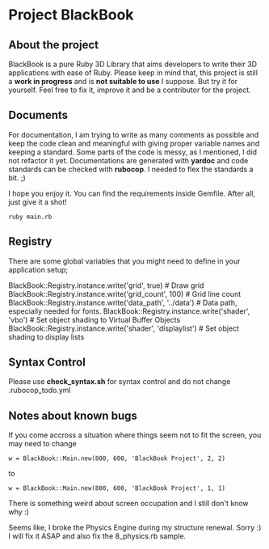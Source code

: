 Project BlackBook
===================


About the project
----------
BlackBook is a pure Ruby 3D Library that aims developers to write their 3D applications with ease of Ruby. Please keep in mind that, this project is still a **work in progress** and is **not suitable to use** I suppose. But try it for yourself. Feel free to fix it, improve it and be a contributor for the project.


Documents
-------------

For documentation, I am trying to write as many comments as possible and keep the code clean and meaningful with giving proper variable names and keeping a standard. 
Some parts of the code is messy, as I mentioned, I did not refactor it yet.
Documentations are generated with **yardoc** and code standards can be checked with **rubocop**. I needed to flex the standards a bit. ;)

I hope you enjoy it. You can find the requirements inside Gemfile.
After all, just give it a shot!

    ruby main.rb


Registry
--------------
There are some global variables that you might need to define in your application setup;

   BlackBook::Registry.instance.write('grid', true)            # Draw grid
   BlackBook::Registry.instance.write('grid\_count', 100)      # Grid line count
   BlackBook::Registry.instance.write('data\_path', '../data') # Data path, especially needed for fonts.
   BlackBook::Registry.instance.write('shader', 'vbo')         # Set object shading to Virtual Buffer Objects
   BlackBook::Registry.instance.write('shader', 'displaylist') # Set object shading to display lists


Syntax Control
--------------
Please use **check\_syntax.sh** for syntax control and do not change .rubocop_todo.yml


Notes about known bugs
-----------------------

If you come accross a situation where things seem not to fit the screen, you may need to change

    w = BlackBook::Main.new(800, 600, 'BlackBook Project', 2, 2)

to

    w = BlackBook::Main.new(800, 600, 'BlackBook Project', 1, 1)

There is something weird about screen occupation and I still don't know why :)


Seems like, I broke the Physics Engine during my structure renewal. Sorry :) I will fix it ASAP and also fix the 8_physics.rb sample.
